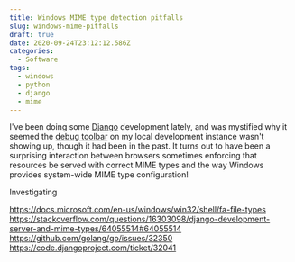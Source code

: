 ```yaml
---
title: Windows MIME type detection pitfalls
slug: windows-mime-pitfalls
draft: true
date: 2020-09-24T23:12:12.586Z
categories:
  - Software
tags:
  - windows
  - python
  - django
  - mime
---
```

I've been doing some [Django](https://djangoproject.com) development lately, and was mystified why it seemed the [debug toolbar](https://github.com/jazzband/django-debug-toolbar) on my local development instance wasn't showing up, though it had been in the past. It turns out to have been a surprising interaction between browsers sometimes enforcing that resources be served with correct MIME types and the way Windows provides system-wide MIME type configuration!

<!--more-->

Investigating 

https://docs.microsoft.com/en-us/windows/win32/shell/fa-file-types
https://stackoverflow.com/questions/16303098/django-development-server-and-mime-types/64055514#64055514
https://github.com/golang/go/issues/32350
https://code.djangoproject.com/ticket/32041
